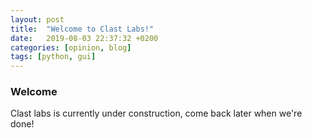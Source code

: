 ```yaml
---
layout: post
title:  "Welcome to Clast Labs!"
date:   2019-08-03 22:37:32 +0200
categories: [opinion, blog]
tags: [python, gui]
---
```

### Welcome

Clast labs is currently under construction, come back later when we're done!